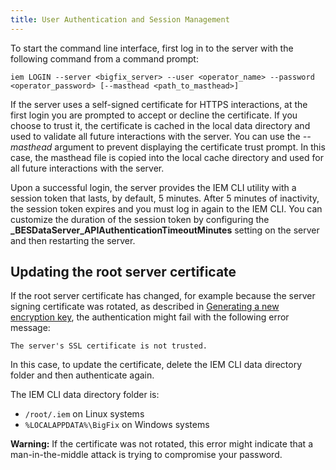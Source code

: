 ```yaml
---
title: User Authentication and Session Management
---
```

To start the command line interface, first log in to the server with the following command from a command prompt:

```
iem LOGIN --server <bigfix_server> --user <operator_name> --password <operator_password> [--masthead <path_to_masthead>]
```

If the server uses a self-signed certificate for HTTPS interactions, at the first login you are prompted to accept or decline the certificate. 
If you choose to trust it, the certificate is cached in the local data directory and used to validate all future interactions with the server.
You can use the *--masthead* argument to prevent displaying the certificate trust prompt. In this case, the masthead file is copied into the local cache directory and used for all future interactions with the server.

Upon a successful login, the server provides the IEM CLI utility with a session token that lasts, by default, 5 minutes. After 5 minutes of inactivity, 
the session token expires and you must log in again to the IEM CLI. You can customize the duration of the session token by configuring the 
**_BESDataServer_APIAuthenticationTimeoutMinutes** setting on the server and then restarting the server.

## Updating the root server certificate
If the root server certificate has changed, for example because the server signing certificate was rotated, as described in 
[Generating a new encryption key](https://help.hcltechsw.com/bigfix/10.0/platform/Platform/Config/c_generating_a_new_encryption_ke.html), the authentication might fail with the following error message:

```
The server's SSL certificate is not trusted.
```

In this case, to update the certificate, delete the IEM CLI data directory folder and then authenticate again.

The IEM CLI data directory folder is:
- `/root/.iem` on Linux systems
- `%LOCALAPPDATA%\BigFix` on Windows systems


**Warning:** If the certificate was not rotated, this error might indicate that a man-in-the-middle attack is trying to compromise your password.
